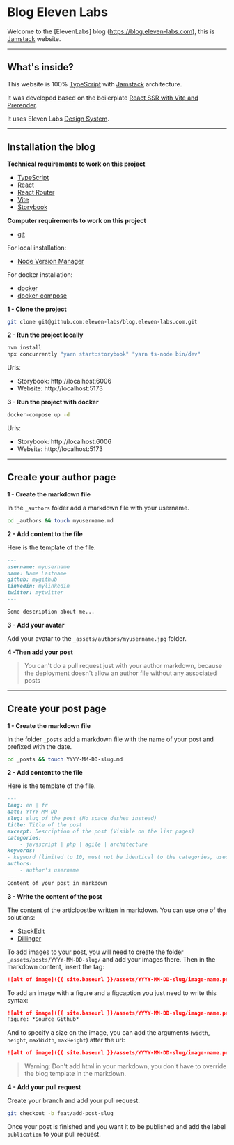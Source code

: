 Blog Eleven Labs
===================

Welcome to the [ElevenLabs] blog (https://blog.eleven-labs.com), this is [Jamstack](https://jamstack.org/) website.

----------

What's inside?
-------------

This website is 100% [TypeScript](https://www.typescriptlang.org/) with [Jamstack](https://jamstack.org/) architecture.

It was developed based on the boilerplate [React SSR with Vite and Prerender](https://github.com/eleven-labs/typescript-boilerplates).

It uses Eleven Labs [Design System](https://github.com/eleven-labs/design-system).

----------

Installation the blog
-------------

**Technical requirements to work on this project**
- [TypeScript](https://www.typescriptlang.org/)
- [React](https://reactjs.org/)
- [React Router](https://reactrouter.com/en/main)
- [Vite](https://vitejs.dev/)
- [Storybook](https://storybook.js.org/)

**Computer requirements to work on this project**

- [git](https://git-scm.com/download/linux)

For local installation:
- [Node Version Manager](https://github.com/nvm-sh/nvm)

For docker installation:
- [docker](https://docs.docker.com/install/)
- [docker-compose](https://docs.docker.com/compose/install/)

**1 - Clone the project**
```bash
git clone git@github.com:eleven-labs/blog.eleven-labs.com.git
```

**2 - Run the project locally**
```bash
nvm install
npx concurrently "yarn start:storybook" "yarn ts-node bin/dev"
```

Urls:
- Storybook: http://localhost:6006
- Website: http://localhost:5173

**3 - Run the project with docker**
```bash
docker-compose up -d
```

Urls:
- Storybook: http://localhost:6006
- Website: http://localhost:5173

----------

Create your author page
-------------

**1 - Create the markdown file**

In the `_authors` folder add a markdown file with your username.
```bash
cd _authors && touch myusername.md
```

**2 - Add content to the file**

Here is the template of the file.

```md
---
username: myusername
name: Name Lastname
github: mygithub
linkedin: mylinkedin
twitter: mytwitter
---

Some description about me...
```

**3 - Add your avatar**

Add your avatar to the `_assets/authors/myusername.jpg` folder.

**4 -Then add your post**

> You can't do a pull request just with your author markdown, because the deployment doesn't allow an author file without any associated posts

----------

Create your post page
-------------

**1 - Create the markdown file**

In the folder `_posts` add a markdown file with the name of your post and prefixed with the date.
```bash
cd _posts && touch YYYY-MM-DD-slug.md
```

**2 - Add content to the file**

Here is the template of the file.

```md
---
lang: en | fr
date: YYYY-MM-DD
slug: slug of the post (No space dashes instead)
title: Title of the post
excerpt: Description of the post (Visible on the list pages)
categories:
    - javascript | php | agile | architecture
keywords:
- keyword (limited to 10, must not be identical to the categories, used for SEO and search)
authors:
    - author's username
---
Content of your post in markdown
```

**3 - Write the content of the post**

The content of the articlpostbe written in markdown.
You can use one of the solutions:
- [StackEdit](https://stackedit.io)
- [Dillinger](http://dillinger.io)

To add images to your post, you will need to create the folder `_assets/posts/YYYY-MM-DD-slug/` and add your images there.
Then in the markdown content, insert the tag:
```md
![alt of image]({{ site.baseurl }}/assets/YYYY-MM-DD-slug/image-name.png)
```

To add an image with a figure and a figcaption you just need to write this syntax:

```md
![alt of image]({{ site.baseurl }}/assets/YYYY-MM-DD-slug/image-name.png)
Figure: *Source Github*
```

And to specify a size on the image, you can add the arguments (`width`, `height`, `maxWidth`, `maxHeight`) after the url:
```md
![alt of image]({{ site.baseurl }}/assets/YYYY-MM-DD-slug/image-name.png?width=500)
```

> Warning: Don't add html in your markdown, you don't have to override the blog template in the markdown.

**4 - Add your pull request**

Create your branch and add your pull request.
```bash
git checkout -b feat/add-post-slug
```

Once your post is finished and you want it to be published and add the label `publication` to your pull request.
